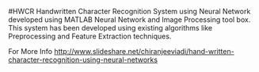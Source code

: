 #HWCR
Handwritten Character Recognition System using Neural Network developed using MATLAB Neural Network and Image Processing tool box. This system has been developed using existing algorithms like Preprocessing and Feature Extraction techniques.

For More Info http://www.slideshare.net/chiranjeeviadi/hand-written-character-recognition-using-neural-networks
